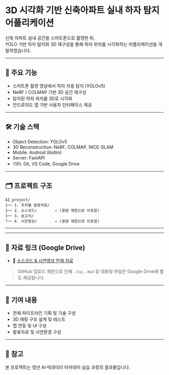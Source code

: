 # 3D 시각화 기반 신축아파트 실내 하자 탐지 어플리케이션

신축 아파트 실내 공간을 스마트폰으로 촬영한 뒤,  
YOLO 기반 하자 탐지와 3D 재구성을 통해 하자 위치를 시각화하는 어플리케이션을 개발하였습니다.

---

## 📌 주요 기능

- 스마트폰 촬영 영상에서 하자 자동 탐지 (YOLOv5)
- NeRF / COLMAP 기반 3D 공간 재구성
- 탐지된 하자 위치를 3D로 시각화
- 안드로이드 앱 기반 사용자 인터페이스 제공

---

## 🛠 기술 스택

- Object Detection: YOLOv5
- 3D Reconstruction: NeRF, COLMAP, NICE-SLAM
- Mobile: Android (Kotlin)
- Server: FastAPI
- 기타: Git, VS Code, Google Drive

---

## 🗂 프로젝트 구조

```
AI_project/
├── 1. 주차별 발표자료/
├── 2. 소스코드/        ← (용량 제한으로 미포함)
├── 3. 보고서/
└── 4. 시연영상/        ← (용량 제한으로 미포함)
```

---


---

## 🔗 자료 링크 (Google Drive)

- 📁 [소스코드 & 시연영상 전체 자료](https://drive.google.com/drive/folders/1Axdyyon16MqmnYgIpVYU90w6bohW7AbA?usp=drive_link)

> GitHub 업로드 제한으로 인해 `.zip`, `.mp4` 등 대용량 파일은 Google Drive에 별도 제공됩니다.

---

## 👤 기여 내용

- 전체 파이프라인 기획 및 기술 구성
- 3D 매핑 구조 설계 및 테스트
- 앱 연동 및 UI 구성
- 발표자료 및 시연환경 구성

---

## 📝 참고

본 프로젝트는 청년 AI·빅데이터 아카데미 실습 과정의 결과물입니다.

